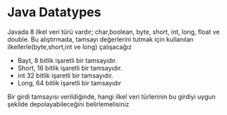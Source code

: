 <h1>Java Datatypes</h1>
<p>Javada 8 ilkel veri türü vardır; char,boolean,
byte, short, int, long, float ve double. Bu alıştırmada, tamsayı değerlerini tutmak için kullanılan ilkellerle(byte,short,int ve long) çalışacağız</p>

<ul>

<li>Bayt, 8 bitlik işaretli bir tamsayıdır.</li>
<li>Short, 16 bitlik işaretli bir tamsayıdır.</li>
<li>int 32 bitlik işaretli bir tamsayıdır.</li>
<li>Long, 64 bitlik işaretli bir tamsayıdır</li>
</ul>

<p>Bir girdi tamsayısı verildiğinde, hangi ilkel veri türlerinin bu girdiyi uygun şekilde depolayabileceğini belirlemelisiniz</p>
